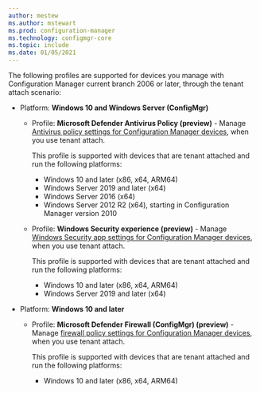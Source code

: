 ```yaml
---
author: mestew
ms.author: mstewart
ms.prod: configuration-manager
ms.technology: configmgr-core
ms.topic: include
ms.date: 01/05/2021
---
```

<!--Don't apply H2/H3 in this include file since they are context driven by article-->
The following profiles are supported for devices you manage with Configuration Manager current branch 2006 or later, through the tenant attach scenario:
<!--The following profiles are supported for devices you manage with Configuration Manager Technical Preview 2007 or later, through the tenant attach scenario:-->

- Platform: **Windows 10 and Windows Server (ConfigMgr)**

  - Profile: **Microsoft Defender Antivirus Policy (preview)** - Manage [Antivirus policy settings for Configuration Manager devices](../../../intune/protect/antivirus-microsoft-defender-settings-windows-tenant-attach.md?toc=/mem/configmgr/tenant-attach/toc.json&bc=/mem/configmgr/tenant-attach/breadcrumb/toc.json), when you use tenant attach.

    This profile is supported with devices that are tenant attached and run the following platforms:
    - Windows 10 and later (x86, x64, ARM64)
    - Windows Server 2019 and later (x64)
    - Windows Server 2016 (x64)
    - Windows Server 2012 R2 (x64), starting in Configuration Manager version 2010 <!--8763780, 8740844-->

  - Profile: **Windows Security experience (preview)** - Manage [Windows Security app settings for Configuration Manager devices](../../../intune/protect/antivirus-windows-security-settings-windows-tenant-attach.md?toc=/mem/configmgr/tenant-attach/toc.json&bc=/mem/configmgr/tenant-attach/breadcrumb/toc.json), when you use tenant attach.

    This profile is supported with devices that are tenant attached and run the following platforms:
    - Windows 10 and later (x86, x64, ARM64)
    - Windows Server 2019 and later (x64)

- Platform: **Windows 10 and later**

  - Profile: **Microsoft Defender Firewall (ConfigMgr) (preview)** - Manage [firewall policy settings for Configuration Manager devices](../../../intune/protect/endpoint-security-firewall-profile-settings-tenant-attach.md?toc=/mem/configmgr/tenant-attach/toc.json&bc=/mem/configmgr/tenant-attach/breadcrumb/toc.json), when you use tenant attach.

    This profile is supported with devices that are tenant attached and run the following platforms:
    - Windows 10 and later (x86, x64, ARM64)
